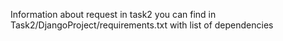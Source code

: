 Information about request in task2 you can find in 
Task2/DjangoProject/requirements.txt with list of dependencies


